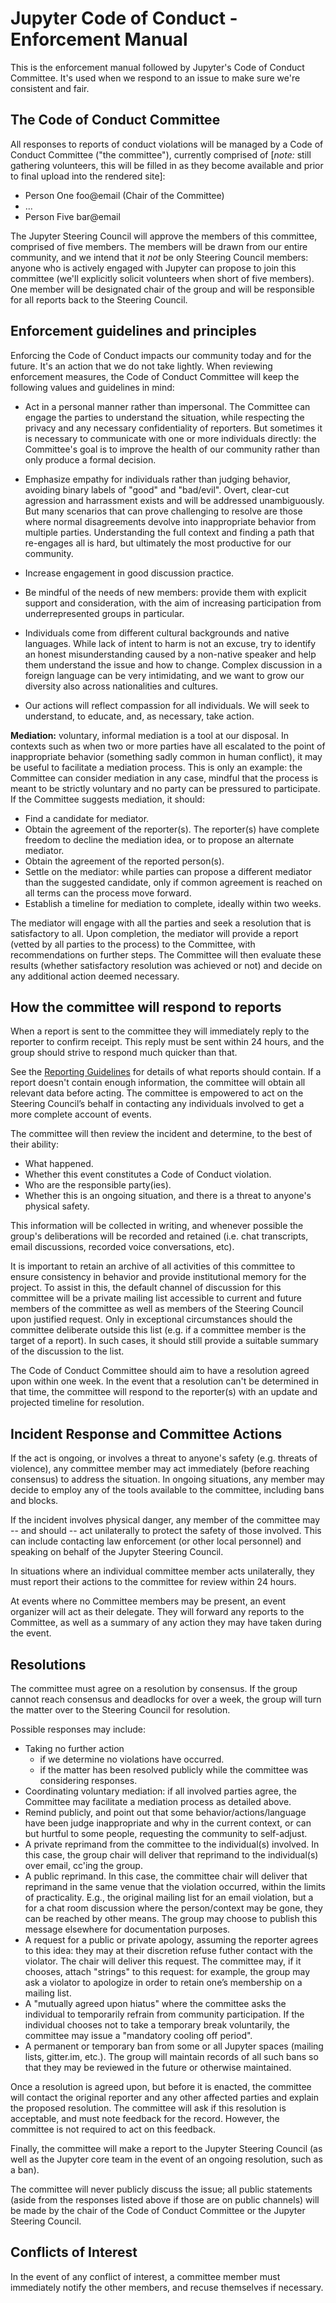 # Jupyter Code of Conduct - Enforcement Manual

This is the enforcement manual followed by Jupyter's Code of Conduct
Committee. It's used when we respond to an issue to make sure we're consistent
and fair.

## The Code of Conduct Committee

All responses to reports of conduct violations will be managed by a Code of
Conduct Committee ("the committee"), currently comprised of [*note:* still gathering volunteers, this will be filled in as they become available and prior to final upload into the rendered site]:

* Person One foo@email (Chair of the Committee)
* ...
* Person Five bar@email

The Jupyter Steering Council will approve the members of this committee,
comprised of five members. The members will be drawn from our entire community,
and we intend that it *not* be only Steering Council members: anyone who is
actively engaged with Jupyter can propose to join this committee (we'll
explicitly solicit volunteers when short of five members).  One member will be
designated chair of the group and will be responsible for all reports back to
the Steering Council.


## Enforcement guidelines and principles

Enforcing the Code of Conduct impacts our community today and for the future.
It's an action that we do not take lightly. When reviewing enforcement
measures, the Code of Conduct Committee will keep the following values and
guidelines in mind:

* Act in a personal manner rather than impersonal.  The Committee can engage
  the parties to understand the situation, while respecting the privacy and any
  necessary confidentiality of reporters.  But sometimes it is necessary to communicate with one or more individuals directly: the Committee's goal is to improve the health of our community rather than only produce a formal decision.

* Emphasize empathy for individuals rather than judging behavior, avoiding
  binary labels of "good" and "bad/evil". Overt, clear-cut agression and
  harrassment exists and will be addressed unambiguously.  But many scenarios
  that can prove challenging to resolve are those where normal disagreements
  devolve into inappropriate behavior from multiple parties.  Understanding the
  full context and finding a path that re-engages all is hard, but ultimately
  the most productive for our community.

* Increase engagement in good discussion practice.

* Be mindful of the needs of new members: provide them with explicit support
  and consideration, with the aim of increasing participation from
  underrepresented groups in particular.

* Individuals come from different cultural backgrounds and native languages.
  While lack of intent to harm is not an excuse, try to identify an honest
  misunderstanding caused by a non-native speaker and help them understand the
  issue and how to change.  Complex discussion in a foreign language can be very intimidating, and we want to grow our diversity also across nationalities and cultures.

* Our actions will reflect compassion for all individuals. We will seek to
  understand, to educate, and, as necessary, take action.


**Mediation:** voluntary, informal mediation is a tool at our disposal.  In
contexts such as when two or more parties have all escalated to the point of
inappropriate behavior (something sadly common in human conflict), it may be
useful to facilitate a mediation process. This is only an example: the
Committee can consider mediation in any case, mindful that the process is meant
to be strictly voluntary and no party can be pressured to participate. If the
Committee suggests mediation, it should:

* Find a candidate for mediator.
* Obtain the agreement of the reporter(s). The reporter(s) have complete
  freedom to decline the mediation idea, or to propose an alternate mediator.
* Obtain the agreement of the reported person(s).
* Settle on the mediator: while parties can propose a different mediator than
  the suggested candidate, only if common agreement is reached on all terms can
  the process move forward.
* Establish a timeline for mediation to complete, ideally within two weeks.

The mediator will engage with all the parties and seek a resolution that is
satisfactory to all.  Upon completion, the mediator will provide a report
(vetted by all parties to the process) to the Committee, with recommendations
on further steps.  The Committee will then evaluate these results (whether
satisfactory resolution was achieved or not) and decide on any additional
action deemed necessary.


## How the committee will respond to reports

When a report is sent to the committee they will immediately reply to the
reporter to confirm receipt. This reply must be sent within 24 hours, and the
group should strive to respond much quicker than that.

See the [Reporting Guidelines](*conduct_reporting_online.md*) for details of
what reports should contain. If a report doesn't contain enough information, the
committee will obtain all relevant data before acting. The committee is
empowered to act on the Steering Council’s behalf in contacting any individuals
involved to get a more complete account of events.

The committee will then review the incident and determine, to the best of their
ability:

* What happened.
* Whether this event constitutes a Code of Conduct violation.
* Who are the responsible party(ies).
* Whether this is an ongoing situation, and there is a threat to anyone's
  physical safety.

This information will be collected in writing, and whenever possible the group's
deliberations will be recorded and retained (i.e. chat transcripts, email
discussions, recorded voice conversations, etc).

It is important to retain an archive of all activities of this committee to
ensure consistency in behavior and provide institutional memory for the
project.  To assist in this, the default channel of discussion for this
committee will be a private mailing list accessible to current and future
members of the committee as well as members of the Steering Council upon
justified request. Only in exceptional circumstances should the committee
deliberate outside this list (e.g. if a committee member is the target of a
report).  In such cases, it should still provide a suitable summary of the
discussion to the list.

The Code of Conduct Committee should aim to have a resolution agreed upon within
one week. In the event that a resolution can't be determined in that time, the
committee will respond to the reporter(s) with an update and projected timeline
for resolution.


## Incident Response and Committee Actions

If the act is ongoing, or involves a threat to anyone's safety (e.g. threats of
violence), any committee member may act immediately (before reaching consensus)
to address the situation. In ongoing situations, any member may decide to employ
any of the tools available to the committee, including bans and blocks.

If the incident involves physical danger, any member of the committee may -- and
should -- act unilaterally to protect the safety of those involved. This can
include contacting law enforcement (or other local personnel) and speaking on
behalf of the Jupyter Steering Council.

In situations where an individual committee member acts unilaterally, they must
report their actions to the committee for review within 24 hours.

At events where no Committee members may be present, an event organizer will act as their delegate.  They will forward any reports to the Committee, as well as a summary of any action they may have taken during the event.


## Resolutions

The committee must agree on a resolution by consensus. If the group cannot reach
consensus and deadlocks for over a week, the group will turn the matter over to
the Steering Council for resolution.


Possible responses may include:

* Taking no further action
  - if we determine no violations have occurred.
  - if the matter has been resolved publicly while the committee was
    considering responses.
* Coordinating voluntary mediation: if all involved parties agree, the
  Committee may facilitate a mediation process as detailed above.
* Remind publicly, and point out that some behavior/actions/language have been
  judge inappropriate and why in the current context, or can but hurtful to
  some people, requesting the community to self-adjust.
* A private reprimand from the committee to the individual(s) involved. In this
  case, the group chair will deliver that reprimand to the individual(s) over
  email, cc'ing the group.
* A public reprimand. In this case, the committee chair will deliver that
  reprimand in the same venue that the violation occurred, within the limits of
  practicality. E.g., the original mailing list for an email violation, but a
  for a chat room discussion where the person/context may be gone, they can be
  reached by other means. The group may choose to publish this message
  elsewhere for documentation purposes.
* A request for a public or private apology, assuming the reporter agrees to
  this idea: they may at their discretion refuse futher contact with the
  violator. The chair will deliver this request. The committee may, if it
  chooses, attach "strings" to this request: for example, the group may ask a
  violator to apologize in order to retain one’s membership on a mailing list.
* A "mutually agreed upon hiatus" where the committee asks the individual to
  temporarily refrain from community participation. If the individual chooses
  not to take a temporary break voluntarily, the committee may issue a
  "mandatory cooling off period".
* A permanent or temporary ban from some or all Jupyter spaces (mailing lists,
  gitter.im, etc.). The group will maintain records of all such bans so that
  they may be reviewed in the future or otherwise maintained.

Once a resolution is agreed upon, but before it is enacted, the committee will
contact the original reporter and any other affected parties and explain the
proposed resolution. The committee will ask if this resolution is acceptable,
and must note feedback for the record. However, the committee is not required to
act on this feedback.

Finally, the committee will make a report to the Jupyter Steering Council (as
well as the Jupyter core team in the event of an ongoing resolution, such as a
ban).

The committee will never publicly discuss the issue; all public statements
(aside from the responses listed above if those are on public channels) will be
made by the chair of the Code of Conduct Committee or the Jupyter Steering
Council.


## Conflicts of Interest

In the event of any conflict of interest, a committee member must immediately
notify the other members, and recuse themselves if necessary.
